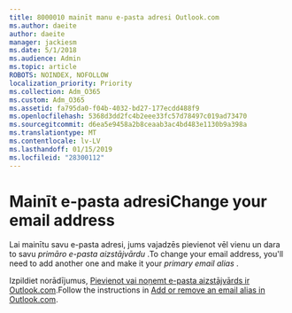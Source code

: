```yaml
---
title: 8000010 mainīt manu e-pasta adresi Outlook.com
ms.author: daeite
author: daeite
manager: jackiesm
ms.date: 5/1/2018
ms.audience: Admin
ms.topic: article
ROBOTS: NOINDEX, NOFOLLOW
localization_priority: Priority
ms.collection: Adm_O365
ms.custom: Adm_O365
ms.assetid: fa795da0-f04b-4032-bd27-177ecdd488f9
ms.openlocfilehash: 5368d3dd2fc4b2eee33fc57d78497c019ad73470
ms.sourcegitcommit: d6ea5e9458a2b8ceaab3ac4bd483e1130b9a398a
ms.translationtype: MT
ms.contentlocale: lv-LV
ms.lasthandoff: 01/15/2019
ms.locfileid: "28300112"
---
```

# <a name="change-your-email-address"></a><span data-ttu-id="e0396-102">Mainīt e-pasta adresi</span><span class="sxs-lookup"><span data-stu-id="e0396-102">Change your email address</span></span>

<span data-ttu-id="e0396-103">Lai mainītu savu e-pasta adresi, jums vajadzēs pievienot vēl vienu un dara to savu *primāro e-pasta aizstājvārdu* .</span><span class="sxs-lookup"><span data-stu-id="e0396-103">To change your email address, you'll need to add another one and make it your  *primary email alias*  .</span></span> 
  
<span data-ttu-id="e0396-104">Izpildiet norādījumus, [Pievienot vai noņemt e-pasta aizstājvārds ir Outlook.com](https://go.microsoft.com/fwlink/p/?linkid=873115).</span><span class="sxs-lookup"><span data-stu-id="e0396-104">Follow the instructions in [Add or remove an email alias in Outlook.com](https://go.microsoft.com/fwlink/p/?linkid=873115).</span></span>
  

